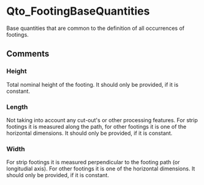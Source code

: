 # Qto_FootingBaseQuantities

Base quantities that are common to the definition of all occurrences of footings.


## Comments

### Height

Total nominal height of the footing. It should only be provided, if it is constant.

### Length

Not taking into account any cut-out's or other processing features. For strip footings it is measured along the path, for other footings it is one of the horizontal dimensions. It should only be provided, if it is constant.

### Width

For strip footings it is measured perpendicular to the footing path (or longitudial axis). For other footings it is one of the horizontal dimensions. It should only be provided, if it is constant.

